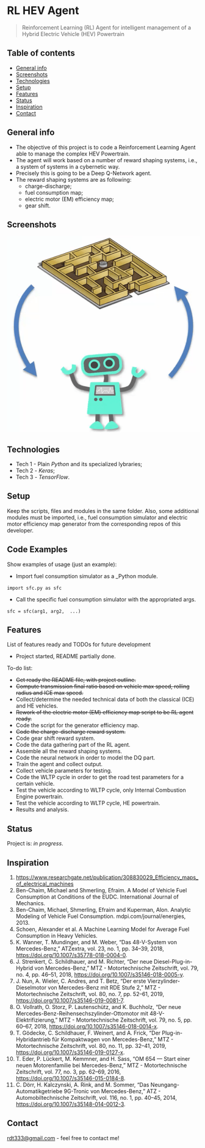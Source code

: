 # RL HEV Agent
> Reinforcement Learning (RL) Agent for intelligent management of a Hybrid Electric Vehicle (HEV) Powertrain

## Table of contents
* [General info](#general-info)
* [Screenshots](#screenshots)
* [Technologies](#technologies)
* [Setup](#setup)
* [Features](#features)
* [Status](#status)
* [Inspiration](#inspiration)
* [Contact](#contact)

## General info
* The objective of this project is to code a Reinforcement Learning Agent able to manage the complex HEV Powertrain.
* The agent will work based on a number of reward shaping systems, i.e., a system of systems in a cybernetic way.
* Precisely this is going to be a Deep Q-Network agent.
* The reward shaping systems are as following:
    * charge-discharge;
    * fuel consumption map;
    * electric motor (EM) efficiency map;
    * gear shift.
## Screenshots
![Example screenshot](agent.png)

## Technologies
* Tech 1 - Plain _Python_ and its specialized lybraries;
* Tech 2 - _Keras_;
* Tech 3 - _TensorFlow_.

## Setup
Keep the scripts, files and modules in the same folder.
Also, some additional modules must be imported, i.e., fuel consumption simulator and electric motor efficiency map generator from the corresponding repos of this developer.

## Code Examples
Show examples of usage (just an example):
* Import fuel consumption simulator as a _Python module.
```
import sfc.py as sfc
```
* Call the specific fuel consumption simulator with the appropriated args.
```
sfc = sfc(arg1, arg2,  ...)
```

## Features
List of features ready and TODOs for future development
* Project started, README partially done.

To-do list:
* ~~Get ready the README file, with project outline.~~
* ~~Compute transmission final ratio based on vehicle max speed, rolling radius and ICE max speed.~~
* Collect/determine the needed technical data of both the classical (ICE) and HE vehicles.
* ~~Rework of the electric motor (EM) efficiency map script to be RL agent ready.~~
* Code the script for the generator efficiency map.
* ~~Code the charge-discharge reward system.~~
* Code gear shift reward system.
* Code the data gathering part of the RL agent.
* Assemble all the reward shaping systems.
* Code the neural network in order to model the DQ part.
* Train the agent and collect output.
* Collect vehicle parameters for testing.
* Code the WLTP cycle in order to get the road test parameters for a certain vehicle.
* Test the vehicle according to WLTP cycle, only Internal Combustion Engine powertrain.
* Test the vehicle according to WLTP cycle, HE powertrain.
* Results and analysis.

## Status
Project is: _in progress_.

## Inspiration
1) https://www.researchgate.net/publication/308830029_Efficiency_maps_of_electrical_machines
2) Ben-Chaim, Michael and Shmerling, Efraim. A Model of Vehicle Fuel Consumption at Conditions of the EUDC. International Journal of Mechanics.
3) Ben-Chaim, Michael, Shmerling, Efraim and Kuperman, Alon. Analytic Modeling of Vehicle Fuel Consumption. mdpi.com/journal/energies, 2013.
4) Schoen, Alexander et al. A Machine Learning Model for Average Fuel Consumption in Heavy Vehicles.
5) K. Wanner, T. Mundinger, and M. Weber, “Das 48-V-System von Mercedes-Benz,” ATZextra, vol. 23, no. 1, pp. 34–39, 2018, https://doi.org/10.1007/s35778-018-0004-0.
6) J. Strenkert, C. Schildhauer, and M. Richter, “Der neue Diesel-Plug-in-Hybrid von Mercedes-Benz,” MTZ - Motortechnische Zeitschrift, vol. 79, no. 4, pp. 46–51, 2018, https://doi.org/10.1007/s35146-018-0005-y.
7) J. Nun, A. Wieler, C. Andres, and T. Betz, “Der erste Vierzylinder-Dieselmotor von Mercedes-Benz mit RDE Stufe 2,” MTZ - Motortechnische Zeitschrift, vol. 80, no. 7, pp. 52–61, 2019, https://doi.org/10.1007/s35146-019-0081-7.
8) O. Vollrath, O. Storz, P. Lautenschütz, and K. Buchholz, “Der neue Mercedes-Benz-Reihensechszylinder-Ottomotor mit 48-V-Elektrifizierung,” MTZ - Motortechnische Zeitschrift, vol. 79, no. 5, pp. 60–67, 2018, https://doi.org/10.1007/s35146-018-0014-x.
9) T. Gödecke, C. Schildhauer, F. Weinert, and A. Frick, “Der Plug-in-Hybridantrieb für Kompaktwagen von Mercedes-Benz,” MTZ - Motortechnische Zeitschrift, vol. 80, no. 11, pp. 32–41, 2019, https://doi.org/10.1007/s35146-019-0127-x.
10) T. Eder, P. Lückert, M. Kemmner, and H. Sass, “OM 654 — Start einer neuen Motorenfamilie bei Mercedes-Benz,” MTZ - Motortechnische Zeitschrift, vol. 77, no. 3, pp. 62–69, 2016, https://doi.org/10.1007/s35146-015-0184-8.
11) C. Dörr, H. Kalczynski, A. Rink, and M. Sommer, “Das Neungang-Automatikgetriebe 9G-Tronic von Mercedes-Benz,” ATZ - Automobiltechnische Zeitschrift, vol. 116, no. 1, pp. 40–45, 2014, https://doi.org/10.1007/s35148-014-0012-3.

## Contact
rdt333@gmail.com - feel free to contact me!
